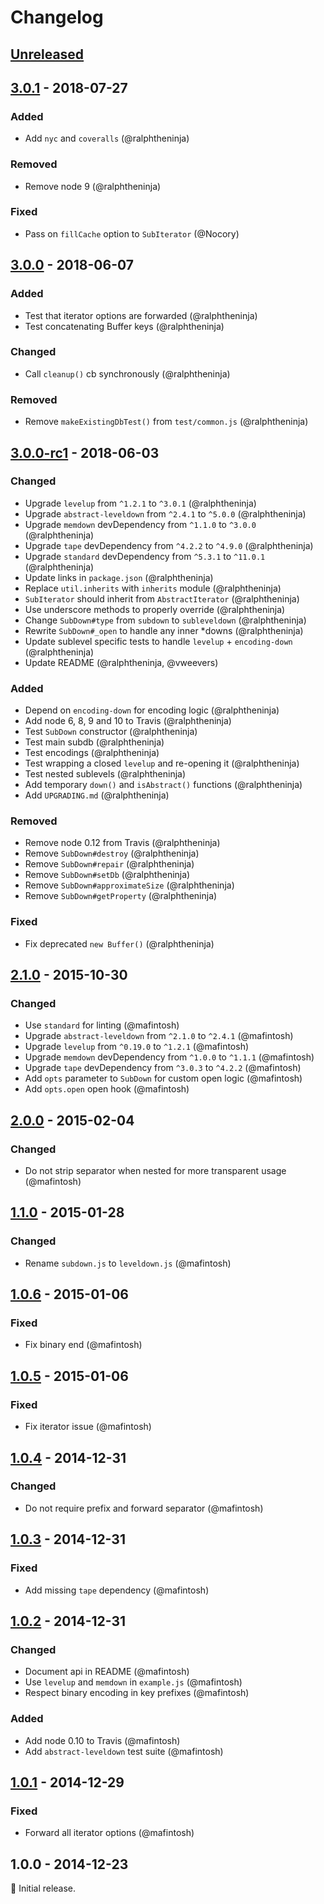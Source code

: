 # Changelog

## [Unreleased]

## [3.0.1] - 2018-07-27

### Added
* Add `nyc` and `coveralls` (@ralphtheninja)

### Removed
* Remove node 9 (@ralphtheninja)

### Fixed
* Pass on `fillCache` option to `SubIterator` (@Nocory)

## [3.0.0] - 2018-06-07

### Added
* Test that iterator options are forwarded (@ralphtheninja)
* Test concatenating Buffer keys (@ralphtheninja)

### Changed
* Call `cleanup()` cb synchronously (@ralphtheninja)

### Removed
* Remove `makeExistingDbTest()` from `test/common.js` (@ralphtheninja)

## [3.0.0-rc1] - 2018-06-03

### Changed
* Upgrade `levelup` from `^1.2.1` to `^3.0.1` (@ralphtheninja)
* Upgrade `abstract-leveldown` from `^2.4.1` to `^5.0.0` (@ralphtheninja)
* Upgrade `memdown` devDependency from `^1.1.0` to `^3.0.0` (@ralphtheninja)
* Upgrade `tape` devDependency from `^4.2.2` to `^4.9.0` (@ralphtheninja)
* Upgrade `standard` devDependency from `^5.3.1` to `^11.0.1` (@ralphtheninja)
* Update links in `package.json` (@ralphtheninja)
* Replace `util.inherits` with `inherits` module (@ralphtheninja)
* `SubIterator` should inherit from `AbstractIterator` (@ralphtheninja)
* Use underscore methods to properly override (@ralphtheninja)
* Change `SubDown#type` from `subdown` to `subleveldown` (@ralphtheninja)
* Rewrite `SubDown#_open` to handle any inner \*downs (@ralphtheninja)
* Update sublevel specific tests to handle `levelup` + `encoding-down` (@ralphtheninja)
* Update README (@ralphtheninja, @vweevers)

### Added
* Depend on `encoding-down` for encoding logic (@ralphtheninja)
* Add node 6, 8, 9 and 10 to Travis (@ralphtheninja)
* Test `SubDown` constructor (@ralphtheninja)
* Test main subdb (@ralphtheninja)
* Test encodings (@ralphtheninja)
* Test wrapping a closed `levelup` and re-opening it (@ralphtheninja)
* Test nested sublevels (@ralphtheninja)
* Add temporary `down()` and `isAbstract()` functions (@ralphtheninja)
* Add `UPGRADING.md` (@ralphtheninja)

### Removed
* Remove node 0.12 from Travis (@ralphtheninja)
* Remove `SubDown#destroy` (@ralphtheninja)
* Remove `SubDown#repair` (@ralphtheninja)
* Remove `SubDown#setDb` (@ralphtheninja)
* Remove `SubDown#approximateSize` (@ralphtheninja)
* Remove `SubDown#getProperty` (@ralphtheninja)

### Fixed
* Fix deprecated `new Buffer()` (@ralphtheninja)

## [2.1.0] - 2015-10-30

### Changed
* Use `standard` for linting (@mafintosh)
* Upgrade `abstract-leveldown` from `^2.1.0` to `^2.4.1` (@mafintosh)
* Upgrade `levelup` from `^0.19.0` to `^1.2.1` (@mafintosh)
* Upgrade `memdown` devDependency from `^1.0.0` to `^1.1.1` (@mafintosh)
* Upgrade `tape` devDependency from `^3.0.3` to `^4.2.2` (@mafintosh)
* Add `opts` parameter to `SubDown` for custom open logic (@mafintosh)
* Add `opts.open` open hook (@mafintosh)

## [2.0.0] - 2015-02-04

### Changed
* Do not strip separator when nested for more transparent usage (@mafintosh)

## [1.1.0] - 2015-01-28

### Changed
* Rename `subdown.js` to `leveldown.js` (@mafintosh)

## [1.0.6] - 2015-01-06

### Fixed
* Fix binary end (@mafintosh)

## [1.0.5] - 2015-01-06

### Fixed
* Fix iterator issue (@mafintosh)

## [1.0.4] - 2014-12-31

### Changed
* Do not require prefix and forward separator (@mafintosh)

## [1.0.3] - 2014-12-31

### Fixed
* Add missing `tape` dependency (@mafintosh)

## [1.0.2] - 2014-12-31

### Changed
* Document api in README (@mafintosh)
* Use `levelup` and `memdown` in `example.js` (@mafintosh)
* Respect binary encoding in key prefixes (@mafintosh)

### Added
* Add node 0.10 to Travis (@mafintosh)
* Add `abstract-leveldown` test suite (@mafintosh)

## [1.0.1] - 2014-12-29

### Fixed
* Forward all iterator options (@mafintosh)

## 1.0.0 - 2014-12-23

:seedling: Initial release.

[Unreleased]: https://github.com/level/subleveldown/compare/v3.0.1...HEAD
[3.0.1]: https://github.com/level/subleveldown/compare/v3.0.0...v3.0.1
[3.0.0]: https://github.com/level/subleveldown/compare/v3.0.0-rc1...v3.0.0
[3.0.0-rc1]: https://github.com/level/subleveldown/compare/v2.1.0...v3.0.0-rc1
[2.1.0]: https://github.com/level/subleveldown/compare/v2.0.0...v2.1.0
[2.0.0]: https://github.com/level/subleveldown/compare/v1.1.0...v2.0.0
[1.1.0]: https://github.com/level/subleveldown/compare/v1.0.6...v1.1.0
[1.0.6]: https://github.com/level/subleveldown/compare/v1.0.5...v1.0.6
[1.0.5]: https://github.com/level/subleveldown/compare/v1.0.4...v1.0.5
[1.0.4]: https://github.com/level/subleveldown/compare/v1.0.3...v1.0.4
[1.0.3]: https://github.com/level/subleveldown/compare/v1.0.2...v1.0.3
[1.0.2]: https://github.com/level/subleveldown/compare/v1.0.1...v1.0.2
[1.0.1]: https://github.com/level/subleveldown/compare/v1.0.0...v1.0.1
